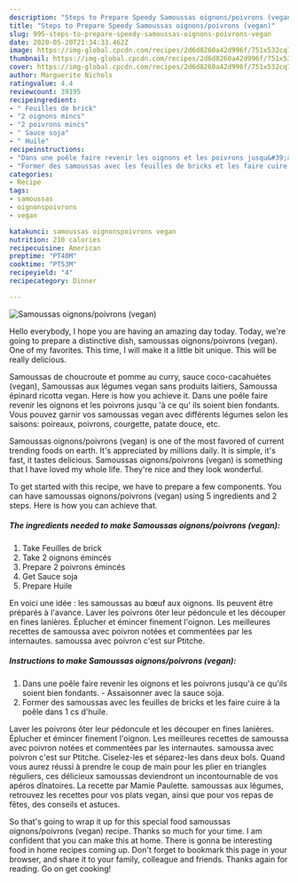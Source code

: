 ```yaml
---
description: "Steps to Prepare Speedy Samoussas oignons/poivrons (vegan)"
title: "Steps to Prepare Speedy Samoussas oignons/poivrons (vegan)"
slug: 995-steps-to-prepare-speedy-samoussas-oignons-poivrons-vegan
date: 2020-05-20T21:34:33.462Z
image: https://img-global.cpcdn.com/recipes/2d6d8260a42d996f/751x532cq70/samoussas-oignonspoivrons-vegan-photo-principale-de-la-recette.jpg
thumbnail: https://img-global.cpcdn.com/recipes/2d6d8260a42d996f/751x532cq70/samoussas-oignonspoivrons-vegan-photo-principale-de-la-recette.jpg
cover: https://img-global.cpcdn.com/recipes/2d6d8260a42d996f/751x532cq70/samoussas-oignonspoivrons-vegan-photo-principale-de-la-recette.jpg
author: Marguerite Nichols
ratingvalue: 4.4
reviewcount: 39195
recipeingredient:
- " Feuilles de brick"
- "2 oignons mincs"
- "2 poivrons mincs"
- " Sauce soja"
- " Huile"
recipeinstructions:
- "Dans une poêle faire revenir les oignons et les poivrons jusqu&#39;à ce qu&#39;ils soient bien fondants. Assaisonner avec la sauce soja."
- "Former des samoussas avec les feuilles de bricks et les faire cuire à la poêle dans 1 cs d&#39;huile."
categories:
- Recipe
tags:
- samoussas
- oignonspoivrons
- vegan

katakunci: samoussas oignonspoivrons vegan 
nutrition: 210 calories
recipecuisine: American
preptime: "PT40M"
cooktime: "PT53M"
recipeyield: "4"
recipecategory: Dinner

---
```



![Samoussas oignons/poivrons (vegan)](https://img-global.cpcdn.com/recipes/2d6d8260a42d996f/751x532cq70/samoussas-oignonspoivrons-vegan-photo-principale-de-la-recette.jpg)

Hello everybody, I hope you are having an amazing day today. Today, we're going to prepare a distinctive dish, samoussas oignons/poivrons (vegan). One of my favorites. This time, I will make it a little bit unique. This will be really delicious.

Samoussas de choucroute et pomme au curry, sauce coco-cacahuètes (vegan), Samoussas aux légumes vegan sans produits laitiers, Samoussa épinard ricotta vegan. Here is how you achieve it. Dans une poêle faire revenir les oignons et les poivrons jusqu &#39;à ce qu&#39; ils soient bien fondants. Vous pouvez garnir vos samoussas vegan avec différents légumes selon les saisons: poireaux, poivrons, courgette, patate douce, etc.

Samoussas oignons/poivrons (vegan) is one of the most favored of current trending foods on earth. It's appreciated by millions daily. It is simple, it's fast, it tastes delicious. Samoussas oignons/poivrons (vegan) is something that I have loved my whole life. They're nice and they look wonderful.


To get started with this recipe, we have to prepare a few components. You can have samoussas oignons/poivrons (vegan) using 5 ingredients and 2 steps. Here is how you can achieve that.

<!--inarticleads1-->

##### The ingredients needed to make Samoussas oignons/poivrons (vegan):

1. Take  Feuilles de brick
1. Take 2 oignons émincés
1. Prepare 2 poivrons émincés
1. Get  Sauce soja
1. Prepare  Huile


En voici une idée : les samoussas au bœuf aux oignons. Ils peuvent être préparés à l&#39;avance. Laver les poivrons ôter leur pédoncule et les découper en fines lanières. Éplucher et émincer finement l&#39;oignon. Les meilleures recettes de samoussa avec poivron notées et commentées par les internautes. samoussa avec poivron c&#39;est sur Ptitche. 

<!--inarticleads2-->

##### Instructions to make Samoussas oignons/poivrons (vegan):

1. Dans une poêle faire revenir les oignons et les poivrons jusqu&#39;à ce qu&#39;ils soient bien fondants. - Assaisonner avec la sauce soja.
1. Former des samoussas avec les feuilles de bricks et les faire cuire à la poêle dans 1 cs d&#39;huile.


Laver les poivrons ôter leur pédoncule et les découper en fines lanières. Éplucher et émincer finement l&#39;oignon. Les meilleures recettes de samoussa avec poivron notées et commentées par les internautes. samoussa avec poivron c&#39;est sur Ptitche. Ciselez-les et séparez-les dans deux bols. Quand vous aurez réussi à prendre le coup de main pour les plier en triangles réguliers, ces délicieux samoussas deviendront un incontournable de vos apéros dînatoires. La recette par Mamie Paulette. samoussas aux légumes, retrouvez les recettes pour vos plats vegan, ainsi que pour vos repas de fêtes, des conseils et astuces. 

So that's going to wrap it up for this special food samoussas oignons/poivrons (vegan) recipe. Thanks so much for your time. I am confident that you can make this at home. There is gonna be interesting food in home recipes coming up. Don't forget to bookmark this page in your browser, and share it to your family, colleague and friends. Thanks again for reading. Go on get cooking!
